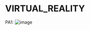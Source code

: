 # VIRTUAL_REALITY
PA1: ![image](https://github.com/yuliiafedorova/VIRTUAL_REALITY/assets/123180097/61672a22-0218-4d95-aa1c-63571276f990)
